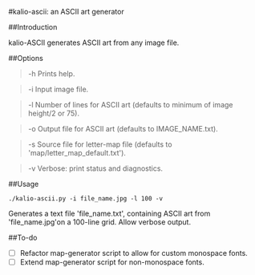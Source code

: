 #kalio-ascii: an ASCII art generator

##Introduction

kalio-ASCII generates ASCII art from any image file.

##Options

> -h	Prints help.

> -i	Input image file.

> -l	Number of lines for ASCII art (defaults to minimum of image height/2 or 75).

> -o	Output file for ASCII art (defaults to IMAGE_NAME.txt).

> -s	Source file for letter-map file (defaults to 'map/letter_map_default.txt').

> -v	Verbose: print status and diagnostics.

##Usage

```
./kalio-ascii.py -i file_name.jpg -l 100 -v
```

Generates a text file 'file_name.txt', containing ASCII art from 'file_name.jpg'on a 100-line grid. Allow verbose output. 

##To-do

- [ ] Refactor map-generator script to allow for custom monospace fonts.
- [ ] Extend map-generator script for non-monospace fonts.
